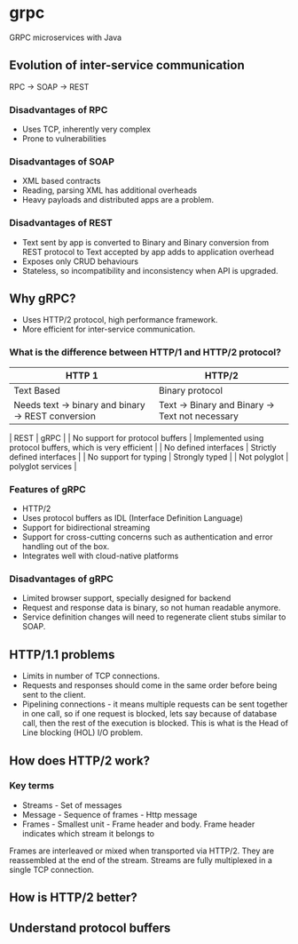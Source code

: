 # grpc
GRPC microservices with Java

## Evolution of inter-service communication

RPC -> SOAP -> REST

### Disadvantages of RPC
- Uses TCP, inherently very complex
- Prone to vulnerabilities

### Disadvantages of SOAP
- XML based contracts
- Reading, parsing XML has additional overheads
- Heavy payloads and distributed apps are a problem.

### Disadvantages of REST
- Text sent by app is converted to Binary and Binary conversion from REST protocol to Text accepted by app adds to application overhead
- Exposes only CRUD behaviours
- Stateless, so incompatibility and inconsistency when API is upgraded.

## Why gRPC?
- Uses HTTP/2 protocol, high performance framework.
- More efficient for inter-service communication. 

### What is the difference between HTTP/1 and HTTP/2 protocol?

| HTTP 1        | HTTP/2        |
|-------------- |---------------|
| Text Based | Binary protocol |
| Needs text -> binary and binary -> REST conversion | Text -> Binary and Binary -> Text not necessary  |

| REST      | gRPC        |
| No support for protocol buffers | Implemented using protocol buffers, which is very efficient |
| No defined interfaces | Strictly defined interfaces |
| No support for typing | Strongly typed  |
| Not polyglot          | polyglot services |

### Features of gRPC
- HTTP/2
- Uses protocol buffers as IDL (Interface Definition Language)
- Support for bidirectional streaming
- Support for cross-cutting concerns such as authentication and error handling out of the box.
- Integrates well with cloud-native platforms

### Disadvantages of gRPC
- Limited browser support, specially designed for backend
- Request and response data is binary, so not human readable anymore.
- Service definition changes will need to regenerate client stubs similar to SOAP.

## HTTP/1.1 problems
- Limits in number of TCP connections.
- Requests and responses should come in the same order before being sent to the client. 
- Pipelining connections - it means multiple requests can be sent together in one call, so if one request is blocked, lets say because of database call, then the rest of the execution is blocked. This is what is the Head of Line blocking (HOL) I/O problem.

## How does HTTP/2 work?

### Key terms 
- Streams - Set of messages
- Message - Sequence of frames - Http message
- Frames - Smallest unit - Frame header and body. Frame header indicates which stream it belongs to

Frames are interleaved or mixed when transported via HTTP/2. They are reassembled at the end of the stream.
Streams are fully multiplexed in a single TCP connection.

## How is HTTP/2 better?

## Understand protocol buffers






